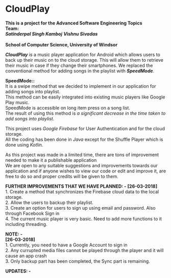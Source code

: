 # CloudPlay

<b>This is a project for the Advanced Software Engineering Topics</b>
<br/>
<b>Team:</b><br/>
<i>
<b>Satinderpal Singh Kamboj</b>
<b>Vishnu Sivadas</b><br/>
</i><br/>
<b>School of Computer Science, University of Windsor</b>


<p><i><b>CloudPlay</b></i> is a music player application for Android which allows users to back up their music on to the cloud storage. 
This will allow them to retrieve their music in case if they change their smartphones. 
We replaced the conventional method for adding songs in the playlist with <i><b>SpeedMode</b></i>. </p>


<p>
<b>SpeedMode::</b><br/>
It is a swipe method that we decided to implement in our application for adding songs into playlist.<br/>
This method can be easily integrated into existing music players like Google Play music.<br/>
SpeedMode is accessible on long item press on a song list.<br/>
The result of using this method is <i>a significant decrease in the time taken to add songs into playlist.</i><br/>
</p>

<p>
This project uses <i>Google Firebase</i> for User Authentication and for the cloud storage.<br/>
All the coding has been done in <i>Java</i> except for the Shuffle Player which is done using <i>Kotlin.</i><br/>
</p>

<p>
As this project was made in a limited time, there are tons of improvement needed to make it a publishable application<br/>
We are open to any suitable suggestions and improvements towards our application and if anyone wishes to view our code or edit and improve it,
are free to do so and proper credits will be given to them.<br/>
</p>
<p>
  <b>FURTHER IMPROVEMENTS THAT WE HAVE PLANNED: -</b>
  <b>[26-03-2018]</b><br/>
  1. Create a method that synchronizes the Firebase cloud data to the local storage.<br/>
  2. Allow the users to backup their playlist.<br/>
  3. Create an option for users to sign up using email and password. Also through Facebook Sign in<br/>
  4. The current music player is very basic. Need to add more functions to it including threading.<br/>
</p>
<p>
  <b>NOTE: -</b><br/>
  <b>[26-03-2018]</b><br/>
  1. Currently, you need to have a Google Account to sign in<br/>
  2. Any currupted media files cannot be played through the player and it will cause an app crash<br/>
  3. Only backup part has been completed, the Sync part is remaining.<br/>
  
</p>
<p>
  <b>UPDATES: -</b>
</p>


